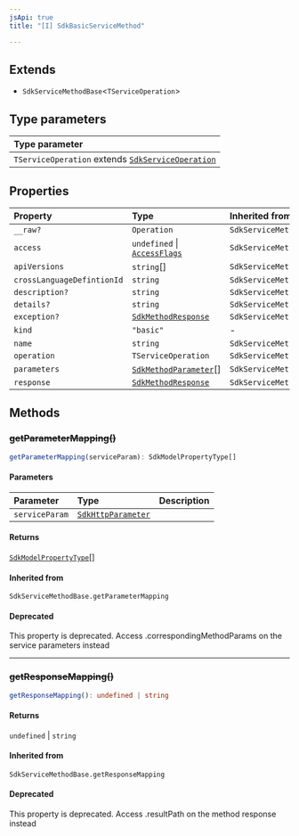 ```yaml
---
jsApi: true
title: "[I] SdkBasicServiceMethod"

---
```

## Extends

- `SdkServiceMethodBase`<`TServiceOperation`\>

## Type parameters

| Type parameter |
| :------ |
| `TServiceOperation` extends [`SdkServiceOperation`](../type-aliases/SdkServiceOperation.md) |

## Properties

| Property | Type | Inherited from |
| :------ | :------ | :------ |
| `__raw?` | `Operation` | `SdkServiceMethodBase.__raw` |
| `access` | `undefined` \| [`AccessFlags`](../type-aliases/AccessFlags.md) | `SdkServiceMethodBase.access` |
| `apiVersions` | `string`[] | `SdkServiceMethodBase.apiVersions` |
| `crossLanguageDefintionId` | `string` | `SdkServiceMethodBase.crossLanguageDefintionId` |
| `description?` | `string` | `SdkServiceMethodBase.description` |
| `details?` | `string` | `SdkServiceMethodBase.details` |
| `exception?` | [`SdkMethodResponse`](SdkMethodResponse.md) | `SdkServiceMethodBase.exception` |
| `kind` | `"basic"` | - |
| `name` | `string` | `SdkServiceMethodBase.name` |
| `operation` | `TServiceOperation` | `SdkServiceMethodBase.operation` |
| `parameters` | [`SdkMethodParameter`](SdkMethodParameter.md)[] | `SdkServiceMethodBase.parameters` |
| `response` | [`SdkMethodResponse`](SdkMethodResponse.md) | `SdkServiceMethodBase.response` |

## Methods

### ~~getParameterMapping()~~

```ts
getParameterMapping(serviceParam): SdkModelPropertyType[]
```

#### Parameters

| Parameter | Type | Description |
| :------ | :------ | :------ |
| `serviceParam` | [`SdkHttpParameter`](../type-aliases/SdkHttpParameter.md) |  |

#### Returns

[`SdkModelPropertyType`](../type-aliases/SdkModelPropertyType.md)[]

#### Inherited from

`SdkServiceMethodBase.getParameterMapping`

#### Deprecated

This property is deprecated. Access .correspondingMethodParams on the service parameters instead

***

### ~~getResponseMapping()~~

```ts
getResponseMapping(): undefined | string
```

#### Returns

`undefined` \| `string`

#### Inherited from

`SdkServiceMethodBase.getResponseMapping`

#### Deprecated

This property is deprecated. Access .resultPath on the method response instead
